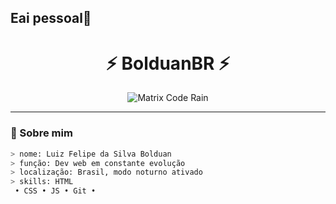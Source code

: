 ## Eai pessoal👋

<!--
**BolduanBR/BolduanBR** is a ✨ _special_ ✨ repository because its `README.md` (this file) appears on your GitHub profile.
-->

<h1 align="center">⚡ BolduanBR ⚡</h1>

<p align="center">
  <img src="https://user-images.githubusercontent.com/169328/62211026-6f480280-b395-11e9-9d64-cd059663054b.gif" alt="Matrix Code Rain" />
</p>

---

### 🔧 Sobre mim
```bash
> nome: Luiz Felipe da Silva Bolduan
> função: Dev web em constante evolução
> localização: Brasil, modo noturno ativado
> skills: HTML
 • CSS • JS • Git •
